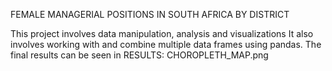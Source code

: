 FEMALE MANAGERIAL POSITIONS IN SOUTH AFRICA BY DISTRICT

This project involves data manipulation, analysis and visualizations
It also involves working with and combine multiple data frames using pandas.
The final results can be seen in RESULTS: CHOROPLETH_MAP.png
